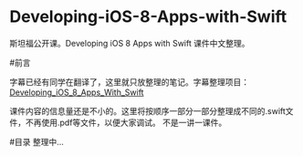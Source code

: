 # Developing-iOS-8-Apps-with-Swift
斯坦福公开课。Developing iOS 8 Apps with Swift 课件中文整理。

#前言

字幕已经有同学在翻译了，这里就只放整理的笔记。字幕整理项目：
[Developing_iOS_8_Apps_With_Swift](https://github.com/x140yu/Developing_iOS_8_Apps_With_Swift)

课件内容的信息量还是不小的。这里将按顺序一部分一部分整理成不同的.swift文件，不再使用.pdf等文件，以便大家调试。
不是一讲一课件。

#目录
整理中...
